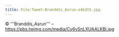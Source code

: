 ```yaml
---
title: File:Tweet-Branddis_Asrun-o4k3t5.jpg
---
```


© '''Branddis_Asrun''' – https://pbs.twimg.com/media/Cy6vSnLXUAALKBi.jpg


